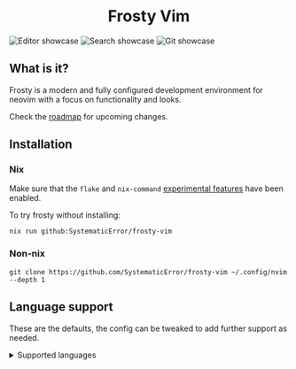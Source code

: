 <h1 align="center">Frosty Vim</h1>

![Editor showcase](https://github.com/SystematicError/frosty-vim/assets/63366086/ab4f0a59-16db-47da-8530-d32565885db8)
![Search showcase](https://github.com/SystematicError/frosty-vim/assets/63366086/d7758606-91b1-46bd-ab93-1c4ec0b24a69)
![Git showcase](https://github.com/SystematicError/frosty-vim/assets/63366086/307e0922-a604-4b16-a4b3-6292e605bc95)

## What is it?

Frosty is a modern and fully configured development environment for neovim with a focus on functionality and looks.

Check the [roadmap](https://github.com/SystematicError/frosty-vim/issues/1) for upcoming changes.

## Installation

### Nix

Make sure that the `flake` and `nix-command` [experimental features](https://nixos.org/manual/nix/unstable/contributing/experimental-features.html) have been enabled.

To try frosty without installing:

```console
nix run github:SystematicError/frosty-vim
```

### Non-nix

```console
git clone https://github.com/SystematicError/frosty-vim ~/.config/nvim --depth 1
```

## Language support

These are the defaults, the config can be tweaked to add further support as needed.

<details>
<summary>Supported languages</summary>

| Language   | Treesitter | LSP | Formatter |
| ---------- | ---------- | --- | --------- |
| Bash       | x          |     |           |
| C          | x          |     |           |
| C++        | x          |     |           |
| CSS        | x          | x   |           |
| Diff       | x          |     |           |
| Dockerfile | x          |     |           |
| Go         | x          |     |           |
| HTML       | x          | x   |           |
| Javascript | x          |     |           |
| JSON       | x          | x   |           |
| Latex      | x          |     |           |
| Lua        | x          | x   | x         |
| Make       | x          |     |           |
| Markdown   | x          |     |           |
| Nix        | x          | x   | x         |
| Python     | x          |     |           |
| Rust       | x          | x   | x         |
| TOML       | x          |     |           |
| Vim        | x          |     |           |
| Vimdoc     | x          |     |           |
| XML        | x          |     |           |
| YAML       | x          |     |           |

</details>
